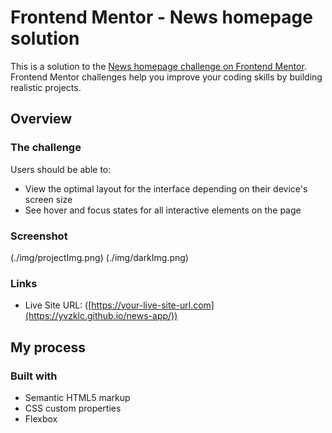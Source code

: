 # Frontend Mentor - News homepage solution

This is a solution to the [News homepage challenge on Frontend Mentor](https://www.frontendmentor.io/challenges/news-homepage-H6SWTa1MFl). Frontend Mentor challenges help you improve your coding skills by building realistic projects. 





## Overview

### The challenge

Users should be able to:

- View the optimal layout for the interface depending on their device's screen size
- See hover and focus states for all interactive elements on the page

### Screenshot

(./img/projectImg.png)
(./img/darkImg.png)




### Links

- Live Site URL: ([https://your-live-site-url.com](https://yvzklc.github.io/news-app/))

## My process

### Built with

- Semantic HTML5 markup
- CSS custom properties
- Flexbox



